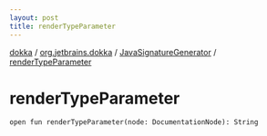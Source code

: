 ```yaml
---
layout: post
title: renderTypeParameter
---
```

[dokka](../../index.md) / [org.jetbrains.dokka](../index.md) / [JavaSignatureGenerator](index.md) / [renderTypeParameter](renderTypeParameter.md)

# renderTypeParameter

```
open fun renderTypeParameter(node: DocumentationNode): String
```
